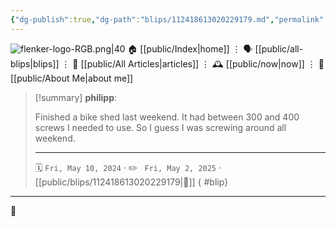```yaml
---
{"dg-publish":true,"dg-path":"blips/112418613020229179.md","permalink":"/blips/112418613020229179/","title":"philipp on mastodon @ 2024-05-10","created":"2024-05-10T20:11:42","updated":"2025-05-02T08:50:44"}
---
```



<div class="transclusion internal-embed is-loaded"><div class="markdown-embed">




![flenker-logo-RGB.png|40](/img/user/attachments/flenker-logo-RGB.png)
🏠 [[public/Index\|home]]  ⋮ 🗣️ [[public/all-blips\|blips]] ⋮  📝 [[public/All Articles\|articles]]  ⋮ 🕰️ [[public/now\|now]] ⋮ 🪪 [[public/About Me\|about me]]


</div></div>


> [!summary] **philipp**:
>
> Finished a bike shed last weekend. It had between 300 and 400 screws I needed to use. So I guess I was screwing around all weekend.
> - - -
>
> 🗓️ <code>Fri, May 10, 2024</code>  · ✏️ <code> Fri, May 2, 2025</code>  · [[public/blips/112418613020229179\|🔗]]
{ #blip}


- - -

 👾
